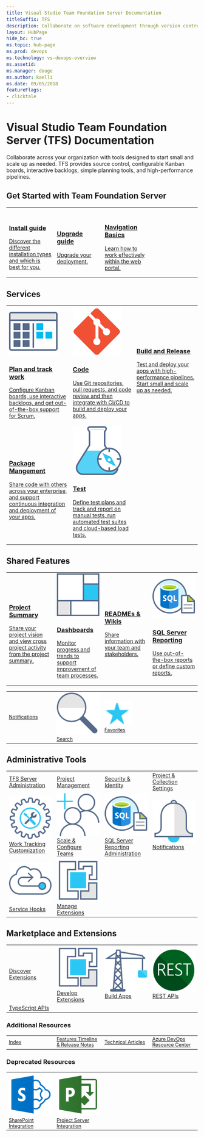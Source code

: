 ```yaml
---
title: Visual Studio Team Foundation Server Documentation 
titleSuffix: TFS
description: Collaborate on software development through version control, work tracking, and continuous integration and delivery with Azure DevOps Team Foundation Server  
layout: HubPage 
hide_bc: true
ms.topic: hub-page
ms.prod: devops 
ms.technology: vs-devops-overview 
ms.assetid: 
ms.manager: douge 
ms.author: kaelli 
ms.date: 09/05/2018
featureFlags:
- clicktale 
---
```



<div id="main" class="v2">
    <div class="container">
    <h1>Visual Studio Team Foundation Server (TFS) Documentation</h1>
    <p>Collaborate across your organization with tools designed to start small and scale up as needed. TFS provides source control, configurable Kanban boards, interactive backlogs, simple planning tools, and high-performance pipelines.</p>
<a href="#start"> </a>
<h2 id="start">Get Started with Team Foundation Server</h2>
<table border="0" class="fullspan cardsY">
<tbody style="padding-left:0;">
<tr>
<td width="25%">
                                <a href="/tfs/server/install/get-started">
                                    <div class="cardSize">
                                        <div class="cardPadding">
                                            <div class="card">
                                                <div class="cardImageOuter">
                                                    <div class="cardImage">
                                                        <img src="https://docs.microsoft.com/media/common/i_download-install.svg" alt="" />
                                                    </div>
                                                </div>
                                                <div class="cardText">
                                                    <h3>Install guide</h3>
                                                    <p>Discover the different installation types and which is best for you.</p>
                                                </div>
                                            </div>
                                        </div>
                                    </div>
                                </a>
</td>
<td width="25%">
                                <a href="/tfs/server/upgrade/get-started">
                                    <div class="cardSize">
                                        <div class="cardPadding">
                                            <div class="card">
                                                <div class="cardImageOuter">
                                                    <div class="cardImage">
                                                        <img src="https://docs.microsoft.com/media/common/i_upgrade.svg" alt="" />
                                                    </div>
                                                </div>
                                                <div class="cardText">
                                                    <h3>Upgrade guide</h3>
                                                    <p>Upgrade your deployment.</p>
                                                </div>
                                            </div>
                                        </div>
                                    </div>
                                </a>
</td>
<td width="25%">
                                <a href="/vsts/project/navigation/index">
                                    <div class="cardSize">
                                        <div class="cardPadding">
                                            <div class="card">
                                                <div class="cardImageOuter">
                                                    <div class="cardImage">
                                                        <img src="https://docs.microsoft.com//media/common/i_portal.svg" alt="" />
                                                    </div>
                                                </div>
                                                <div class="cardText">
                                                    <h3>Navigation Basics</h3>
                                                    <p>Learn how to work effectively within the web portal. </p>
                                                </div>
                                            </div>
                                        </div>
                                    </div>
                                </a>
</td>
<td width="25%">
&nbsp;&nbsp;&nbsp;
</td>
</tr>
</tbody>
</table>
<h2>Services</h2>
<table border="0" class="cardsA">
<tr>
<td width="33%">
                                <a href="/vsts/index-work">
                                    <div class="cardSize">
                                        <div class="cardPadding">
                                            <div class="card">
                                                <div class="cardImageOuter">
                                                    <div class="cardImage">
                                                        <img src="_img/index/i_kanban.svg" alt="" />
                                                    </div>
                                                </div>
                                                <div class="cardText">
                                                    <h3>Plan and track work</h3>
                                                    <p>Configure Kanban boards, use interactive backlogs, and get out-of-the-box support for Scrum.</p>
                                                </div>
                                            </div>
                                        </div>
                                    </div>
                                </a>
</td>
<td width="33%">
                                <a href="/vsts/index-repos">
                                    <div class="cardSize">
                                        <div class="cardPadding">
                                            <div class="card">
                                                <div class="cardImageOuter">
                                                    <div class="cardImage">
                                                        <img src="_img/index/logo-git-mark.svg" alt="" />
                                                    </div>
                                                </div>
                                                <div class="cardText">
                                                    <h3>Code</h3>
                                                    <p>Use Git repositories, pull requests, and code review and then integrate with CI/CD to build and deploy your apps.</p>
                                                </div>
                                            </div>
                                        </div>
                                    </div>
                                </a>
</td>
<td width="33%">
                                <a href="/vsts/index-pipelines">
                                    <div class="cardSize">
                                        <div class="cardPadding">
                                            <div class="card">
                                                <div class="cardImageOuter">
                                                    <div class="cardImage">
                                                        <img src="https://docs.microsoft.com/media/common/i_download-install.svg" alt="" />
                                                    </div>
                                                </div>
                                                <div class="cardText">
                                                    <h3>Build and Release</h3>
                                                    <p>Test and deploy your apps with high-performance pipelines. Start small and scale up as needed.</p>
                                                </div>
                                            </div>
                                        </div>
                                    </div>
                                </a>
</td>
</tr>
<tr>
<td width="33%">
                                <a href="/vsts/package/index">
                                    <div class="cardSize">
                                        <div class="cardPadding">
                                            <div class="card">
                                                <div class="cardImageOuter">
                                                    <div class="cardImage">
                                                        <img src="https://docs.microsoft.com/media/common/i_management.svg" alt="" />
                                                    </div>
                                                </div>
                                                <div class="cardText">
                                                    <h3>Package Mangement</h3>
                                                    <p>Share code with others across your enterprise, and support continuous integration and deployment of your apps.</p>
                                                </div>
                                            </div>
                                        </div>
                                    </div>
                                </a>
</td>
<td width="33%">
                                <a href="/vsts/index-test">
                                    <div class="cardSize">
                                        <div class="cardPadding">
                                            <div class="card">
                                                <div class="cardImageOuter">
                                                    <div class="cardImage">
                                                        <img src="_img/index/i_exploratory-testing.svg" alt="" />
                                                    </div>
                                                </div>
                                                <div class="cardText">
                                                    <h3>Test</h3>
                                                    <p>Define test plans and track and report on manual tests, run automated test suites and cloud-based load tests.</p>
                                                </div>
                                            </div>
                                        </div>
                                    </div>
                                </a>
</td>
<td width="33%">
&nbsp;&nbsp;&nbsp;
</td>
</tr>
</table>
<a id="devops-services-supplemental" />
<h2>Shared Features</h2>
<table border="0" class="cardsA">
<tr>
<td width="25%">
                                <a href="/vsts/project/wiki/project-vision-status">
                                    <div class="cardSize">
                                        <div class="cardPadding">
                                            <div class="card">
                                                <div class="cardImageOuter">
                                                    <div class="cardImage">
                                                        <img src="https://docs.microsoft.com/media/common/i_overview.svg" alt="" />
                                                    </div>
                                                </div>
                                                <div class="cardText">
                                                    <h3>Project Summary</h3>
                                                    <p>Share your project vision and view cross project activity from the project summary.</p>
                                                </div>
                                            </div>
                                        </div>
                                    </div>
                                </a>
</td>
<td width="25%">
                                <a href="/vsts/report/dashboards/index">
                                    <div class="cardSize">
                                        <div class="cardPadding">
                                            <div class="card">
                                                <div class="cardImageOuter">
                                                    <div class="cardImage">
                                                        <img src="_img/index/i_dashboard.svg" alt="" />
                                                    </div>
                                                </div>
                                                <div class="cardText">
                                                    <h3>Dashboards</h3>
                                                    <p>Monitor progress and trends to support improvement of team processes.</p>
                                                </div>
                                            </div>
                                        </div>
                                    </div>
                                </a>
</td>
<td width="25%">
                                <a href="/vsts/project/wiki/index">
                                    <div class="cardSize">
                                        <div class="cardPadding">
                                            <div class="card">
                                                <div class="cardImageOuter">
                                                    <div class="cardImage">
                                                        <img src="https://docs.microsoft.com/media/common/i_reference.svg" alt="" />
                                                    </div>
                                                </div>
                                                <div class="cardText">
                                                    <h3>READMEs &amp; Wikis</h3>
                                                    <p>Share information with your team and stakeholders.</p>
                                                </div>
                                            </div>
                                        </div>
                                    </div>
                                </a>
</td>
<td width="25%">
                                <a href="/vsts/report/sql-reports/index">
                                    <div class="cardSize">
                                        <div class="cardPadding">
                                            <div class="card">
                                                <div class="cardImageOuter">
                                                    <div class="cardImage">
                                                        <img src="_img/index/sql-server-reporting.svg" alt="" />
                                                    </div>
                                                </div>
                                                <div class="cardText">
                                                    <h3>SQL Server Reporting</h3>
                                                    <p>Use out-of-the-box reports or define custom reports.</p>
                                                </div>
                                            </div>
                                        </div>
                                    </div>
                                </a>
</td>
</tr>
</table>
<table border="0">
<tbody style="padding-left:0;font-size:.8rem;">
<tr>
<td width="25%">
<a class="barLink" href="/vsts/notifications/index"><img src="https://docs.microsoft.com/media/common/i_alert.svg" alt="" />Notifications</a>
</td>
<td width="25%">
<a class="barLink"  href="/vsts/project/search/index"><img src="_img/index/i_search.svg" alt="" />Search</a>
</td>
<td width="25%">
<a class="barLink" href="/vsts/project/navigation/set-favorites"><img src="_img/index/favorite.png" alt="" />Favorites</a>
</td>
<td width="25%">
&nbsp;&nbsp;&nbsp;
</td>
</tr>
</tbody>
</table>
<a id="devops-services-settings" />
<h2>Administrative Tools</h2>
<table border="0">
<tr>
<td width="25%">
<a class="barLink" href="/tfs/server/index"><img src="https://docs.microsoft.com/media/common/i_server.svg" alt="" />TFS Server Administration</a>
</td>
<td width="25%">
<a class="barLink" href="/vsts/organizations/settings/index"><img src="https://docs.microsoft.com/media/common/i_management.svg" alt="" />Project Management</a>
</td>
<td width="25%">
<a class="barLink" href="/vsts/organizations/security/index"><img src="https://docs.microsoft.com/media/common/i_security-management.svg" alt="" />Security &amp; Identity</a>
</td>
<td width="25%">
<a class="barLink" href="/vsts/organizations/settings/index"><img src="https://docs.microsoft.com/media/common/i_tools.svg" alt="" />Project &amp; Collection Settings</a>
</td>
</tr>
<tr>
<td width="25%">
<a class="barLink" href="/vsts/work/customize/index"><img src="_img/index/i_config-tools.svg" alt="" />Work Tracking Customization</a>
</td>
<td width="25%">
<a class="barLink" href="/vsts/organizations/settings/about-teams-and-settings"><img src="_img/index/i_configure-teams.svg" alt="" />Scale &amp; Configure Teams</a>
</td>
<td width="25%">
<a class="barLink" href="/report/admin/manage-reports-data-warehouse-cube"><img src="_img/index/sql-server-reporting.svg" alt="" />SQL Server Reporting Administration</a>
</td>
<td width="25%">
<a class="barLink" href="/vsts/notifications/index"><img src="_img/index/i_alert.svg" alt="" />Notifications</a>
</td>
</tr>
<tr>
<td width="25%">
<a class="barLink" href="/vsts/service-hooks/index"><img src="_img/index/i_service-hooks.svg" alt="" />Service Hooks</a>
</td>
<td width="25%">
<a class="barLink" href="/vsts/marketplace/index"><img src="_img/index/i_extensions.svg" alt="" />Manage Extensions</a>
</td>
<td width="25%">
&nbsp;&nbsp;&nbsp;
</td>
<td width="25%">
&nbsp;&nbsp;&nbsp;
</td>
</tr>
</table>

<a id="devops-services-extensions" />
<h2>Marketplace and Extensions</h2>

<table border="0">
<tr>
<td width="25%">
<a class="barLink" href="/vsts/marketplace/overview"><img src="https://docs.microsoft.com/media/common/i_extend.svg" alt="" />Discover Extensions</a>
</td>
<td width="25%">
<a class="barLink" href="/vsts/extend/index"><img src="_img/index/i_extensions.svg" alt="" />Develop Extensions</a>
</td>
<td width="25%">
<a class="barLink" href="/vsts/integrate/index"><img src="_img/index/i_build.svg" alt="" />Build Apps</a>
</td>
<td width="25%">
<a class="barLink" href="/rest/api/vsts/index"><img src="_img/index/logo_REST.svg" alt="" />REST APIs</a>
</td>
</tr>
<tr>
<td width="25%">
<a class="barLink" href="/vsts/extend/reference/client/core-sdk/index"><img src="https://docs.microsoft.com/media/logos/logo_TS.svg" alt="" />TypeScript APIs</a>
</td>
<td width="25%">
&nbsp;&nbsp;&nbsp;
</td>
<td width="25%">
&nbsp;&nbsp;&nbsp;
</td>
<td width="25%">
&nbsp;&nbsp;&nbsp;
</td>
</tr>
</table>

<a id="additional-resources" />
<h3>Additional Resources</h3>
<table border="0">
<tbody style="padding-left:0;font-size:.8rem;">
<tr>
<td width="25%">
<a class="barLink" href="/vsts/index-all"><img src="https://docs.microsoft.com//media/common/i_library.svg" alt="" />Index</a>
<td width="25%">
<a class="barLink" href="/vsts/release-notes/index"><img src="https://docs.microsoft.com/media/common/i_whats-new.svg" alt="" />Features Timeline & Release Notes</a>
</td>
<td width="25%">
<a class="barLink" href="/vsts/articles/index"><img src="https://docs.microsoft.com/media/common/i_article.svg" alt="" />Technical Articles</a>
</td>
<td width="25%">
<a class="barLink"  href="https://docs.microsoft.com/en-us/azure/devops/"><img src="https://docs.microsoft.com/media/common/i_dev-ops.svg" alt="" />Azure DevOps Resource Center</a>
</td>
</tr>
</tbody>
</table>

<!---
<h2>TFS Administrative Settings</h2>
<p>Configure and customize resources to support your development, deployment, planning, and tracking. </p><br/>
                        <ul id="settings" class="cardsY panelContent featuredContent">
                            <li>
                                <a href="/tfs/server/admin/config-tfs-resources">
                                    <div class="cardSize">
                                        <div class="cardPadding">
                                            <div class="card">
                                                <div class="cardImageOuter">
                                                    <div class="cardImage">
                                                        <img src="https://docs.microsoft.com/media/common/i_config-tools.svg" alt="" />
                                                    </div>
                                                </div>
                                                <div class="cardText">
                                                    <h3>Configure and manage TFS resources</h3>
                                                    <p>An overview of TFS resources and how to manage them.</p>
                                                </div>
                                            </div>
                                        </div>
                                    </div>
                                </a>
                            </li>
                            <li>
                                <a href="/tfs/server/admin/manage-team-project-collections">
                                    <div class="cardSize">
                                        <div class="cardPadding">
                                            <div class="card">
                                                <div class="cardImageOuter">
                                                    <div class="cardImage">
                                                        <img src="https://docs.microsoft.com/media/common/i_management.svg" alt="" />
                                                    </div>
                                                </div>
                                                <div class="cardText">
                                                    <h3>Manage project collections</h3>
                                                    <p>Add and manage collections in which you share resources across projects.</p>
                                                </div>
                                            </div>
                                        </div>
                                    </div>
                                </a>
                            </li>
                            <li>
                                <a href="/tfs/server/admin/backup/back-up-restore-tfs">
                                    <div class="cardSize">
                                        <div class="cardPadding">
                                            <div class="card">
                                                <div class="cardImageOuter">
                                                    <div class="cardImage">
                                                        <img src="https://docs.microsoft.com/media/common/i_download-install.svg" alt="" />
                                                    </div>
                                                </div>
                                                <div class="cardText">
                                                    <h3>Backup and restore guide</h3>
                                                    <p>An overview to backing up and restoring TFS deployments.</p>
                                                </div>
                                            </div>
                                        </div>
                                    </div>
                                </a>
                            </li>
                            <li>
                                <a href="/tfs/server/admin/change-deployment">
                                    <div class="cardSize">
                                        <div class="cardPadding">
                                            <div class="card">
                                                <div class="cardImageOuter">
                                                    <div class="cardImage">
                                                        <img src="https://docs.microsoft.com/media/common/i_download-install.svg" alt="" />
                                                    </div>
                                                </div>
                                                <div class="cardText">
                                                    <h3>Change your deployment</h3>
                                                    <p>Perform essential tasks when you change your deployment.</p>
                                                </div>
                                            </div>
                                        </div>
                                    </div>
                                </a>
                            </li>
                            <li>
                                <a href="/tfs/server/admin/config-tfs-resources">
                                    <div class="cardSize">
                                        <div class="cardPadding">
                                            <div class="card">
                                                <div class="cardImageOuter">
                                                    <div class="cardImage">
                                                        <img src="/vsts/_img/index/i_queries.svg" alt="" />
                                                    </div>
                                                </div>
                                                <div class="cardText">
                                                    <h3>Open administration console</h3>
                                                    <p>Open and use the TFS administration console to manage resources.</p>
                                                </div>
                                            </div>
                                        </div>
                                    </div>
                                </a>
                            </li>
                            <li>
                                <a href="/tfs/server/admin/add-administrator-tfs">
                                    <div class="cardSize">
                                        <div class="cardPadding">
                                            <div class="card">
                                                <div class="cardImageOuter">
                                                    <div class="cardImage">
                                                        <img src="/vsts/_img/index/i_configure-teams.svg" alt="" />
                                                    </div>
                                                </div>
                                                <div class="cardText">
                                                    <h3>Add server administrators</h3>
                                                    <p>Find how to add more server administrators to your deployment.</p>
                                                </div>
                                            </div>
                                        </div>
                                    </div>
                                </a>
                            </li>
                            <li>
                                <a href="/vsts/organizations/security/index">
                                    <div class="cardSize">
                                        <div class="cardPadding">
                                            <div class="card">
                                                <div class="cardImageOuter">
                                                    <div class="cardImage">
                                                        <img src="https://docs.microsoft.com/media/common/i_security-management.svg" alt="" />
                                                    </div>
                                                </div>
                                                <div class="cardText">
                                                    <h3>Security &amp; Identity</h3>
                                                    <p>Manage permissions and access to your projects, collections, and repositories.
                                                        </p>
                                                </div>
                                            </div>
                                        </div>
                                    </div>
                                </a>
                            </li>
                        </ul>
<a id="tfs-additional" />
<h2>Additional Resources</h2>
                        <ul id="settings" class="cardsY panelContent featuredContent">
                            <li>
                                <a href="/vsts/work/customize/index">
                                    <div class="cardSize">
                                        <div class="cardPadding">
                                            <div class="card">
                                                <div class="cardImageOuter">
                                                    <div class="cardImage">
                                                        <img src="_img/index/i_config-tools.svg" alt="" />
                                                    </div>
                                                </div>
                                                <div class="cardText">
                                                    <h3>Customization</h3>
                                                    <p>Configure Agile tools and processes to meet your team's needs.</p>
                                                </div>
                                            </div>
                                        </div>
                                    </div>
                                </a>
                            </li>
                            <li>
                                <a href="/vsts/report/sql-reports/">
                                    <div class="cardSize">
                                        <div class="cardPadding">
                                            <div class="card">
                                                <div class="cardImageOuter">
                                                    <div class="cardImage">
                                                        <img src="_img/index/sql-server-reporting.svg" alt="" />
                                                    </div>
                                                </div>
                                                <div class="cardText">
                                                    <h3>SQL Server Reporting</h3>
                                                    <p>Work with Reporting Services reports, add reports, and manage the data warehouse and cube.</p>
                                                </div>
                                            </div>
                                        </div>
                                    </div>
                                </a>
                            </li>
                            <li>
                                <a href="/vsts/notifications/index">
                                    <div class="cardSize">
                                        <div class="cardPadding">
                                            <div class="card">
                                                <div class="cardImageOuter">
                                                    <div class="cardImage">
                                                        <img src="https://docs.microsoft.com/media/common/i_alert.svg" alt="" />
                                                    </div>
                                                </div>
                                                <div class="cardText">
                                                    <h3>Notifications</h3>
                                                    <p>Define which events generate alerts or post messages in third party tools.</p>
                                                </div>
                                            </div>
                                        </div>
                                    </div>
                                </a>
                            </li>
                            <li>
                                <a href="/tfs/server/ref/command-line/tfsconfig-cmd">
                                    <div class="cardSize">
                                        <div class="cardPadding">
                                            <div class="card">
                                                <div class="cardImageOuter">
                                                    <div class="cardImage">
                                                        <img src="/vsts/_img/index/command-line-window.svg" alt="" />
                                                    </div>
                                                </div>
                                                <div class="cardText">
                                                    <h3>Command line reference</h3>
                                                    <p>Manage and configure resources using command line tools.</p>
                                                </div>
                                            </div>
                                        </div>
                                    </div>
                                </a>
                            </li>
                            <li>
                                <a href="https://docs.microsoft.com/en-us/rest/api/vsts/"> 
                                    <div class="cardSize">
                                        <div class="cardPadding">
                                            <div class="card">
                                                <div class="cardImageOuter">
                                                    <div class="cardImage">
                                                        <img src="_img/index/logo_REST.svg" alt="" />
                                                    </div>
                                                </div>
                                                <div class="cardText">
                                                    <h3>REST APIs</h3>
                                                    <p>Interact and extend functionality of TFS through standard REST APIs.</p>
                                                </div>
                                            </div>
                                        </div>
                                    </div>
                                </a>
                            </li>
                        </ul>
-->
<a id="tfs-deprecated" />
<h3>Deprecated Resources</h3>
<table border="0">
<tbody style="padding-left:0;font-size:.8rem;">
<tr><td width="25%">
<a class="barLink" href="/vsts/report/sharepoint-dashboards/"><img src="_img/index/logo_sharepoint.svg" alt="" />SharePoint Integration</a>
</td>
<td width="25%">
<a class="barLink" href="/vsts/work/tfs-ps-sync/"><img src="_img/index/logo_project-server.svg" alt="" />Project Server Integration</a>
</td>
<td width="25%">
&nbsp;&nbsp;&nbsp;
</td>
<td width="25%">
&nbsp;&nbsp;&nbsp;
</td>
</tr>
</tbody>
</table>

<!---
                        <ul id="settings" class="cardsY panelContent featuredContent">
                            <li>
                                <a href="/vsts/report/sharepoint-dashboards/">
                                    <div class="cardSize">
                                        <div class="cardPadding">
                                            <div class="card">
                                                <div class="cardImageOuter">
                                                    <div class="cardImage">
                                                        <img src="_img/index/logo_sharepoint.svg" alt="" />
                                                    </div>
                                                </div>
                                                <div class="cardText">
                                                    <h3>SharePoint Integration</h3>
                                                    <p>Configure integration for TFS 2017 and prior. Upgrade integration for TFS 2018 and after.</p>
                                                </div>
                                            </div>
                                        </div>
                                    </div>
                                </a>
                            </li>
                            <li>
                                <a href="/vsts/work/tfs-ps-sync/">
                                    <div class="cardSize">
                                        <div class="cardPadding">
                                            <div class="card">
                                                <div class="cardImageOuter">
                                                    <div class="cardImage">
                                                        <img src="_img/index/logo_project-server.svg" alt="" />
                                                    </div>
                                                </div>
                                                <div class="cardText">
                                                    <h3>Project Server Integration</h3>
                                                    <p>Native solution deprecated with TFS 2017. Find Microsoft partners who provide this integration.</p>
                                                </div>
                                            </div>
                                        </div>
                                    </div>
                                </a>
                            </li>
                        </ul>
-->